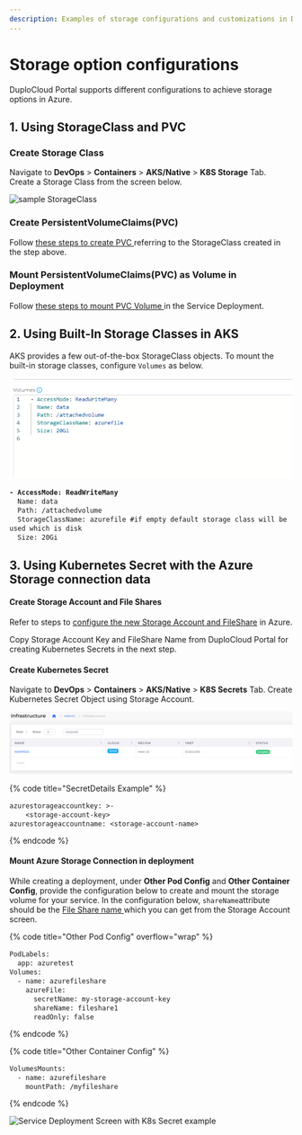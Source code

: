 ```yaml
---
description: Examples of storage configurations and customizations in DuploCloud Azure
---
```


# Storage option configurations

DuploCloud Portal supports different configurations to achieve storage options in Azure.

## 1. Using StorageClass and PVC

### Create Storage Class

Navigate to **DevOps** > **Containers** > **AKS/Native** > **K8S Storage** Tab. Create a Storage Class from the screen below.

![sample StorageClass](<../../../.gitbook/assets/image (27) (2).png>)

### Create PersistentVolumeClaims(PVC)

Follow [these steps to create PVC ](storage-options.md#create-persistentvolumeclaims-pvc)referring to the StorageClass created in the step above.

### Mount PersistentVolumeClaims(PVC) as Volume in Deployment

Follow [these steps to mount PVC Volume ](storage-options.md#mount-persistentvolumeclaims-pvc-as-volume-in-deployment)in the Service Deployment.

## 2. Using Built-In Storage Classes in AKS

AKS provides a few out-of-the-box StorageClass objects. To mount the built-in storage classes, configure `Volumes`  as below.

![Service Deployment Page](<../../../.gitbook/assets/image (2) (4) (1).png>)

<pre data-title="Volumes field"><code><strong>- AccessMode: ReadWriteMany
</strong>  Name: data
  Path: /attachedvolume
  StorageClassName: azurefile #if empty default storage class will be used which is disk
  Size: 20Gi
</code></pre>

## **3. Using Kubernetes Secret with the Azure Storage connection data**

#### **Create Storage Account and File Shares**

Refer to steps to [configure the new Storage Account and FileShare](../storage-account.md) in Azure.

Copy Storage Account Key and FileShare Name from DuploCloud Portal for creating Kubernetes Secrets in the next step.

#### **Create Kubernetes Secret**

Navigate to **DevOps** > **Containers** > **AKS/Native** > **K8S Secrets**  Tab. Create Kubernetes Secret Object using Storage Account.

![Kubernetes Storage Account Secret](<../../../.gitbook/assets/image (34).png>)

{% code title="SecretDetails Example" %}
```
azurestorageaccountkey: >-
    <storage-account-key>
azurestorageaccountname: <storage-account-name>

```
{% endcode %}

#### Mount Azure Storage Connection in deployment

While creating a deployment, under **Other Pod Config** and **Other Container Config**, provide the configuration below to create and mount the storage volume for your service. In the configuration below, `shareName`attribute should be the [File Share name ](../storage-account.md#create-and-view-file-shares)which you can get from the Storage Account screen.

{% code title="Other Pod Config" overflow="wrap" %}
```
PodLabels:
  app: azuretest
Volumes:
  - name: azurefileshare
    azureFile:
      secretName: my-storage-account-key
      shareName: fileshare1
      readOnly: false
```
{% endcode %}

{% code title="Other Container Config" %}
```
VolumesMounts:
  - name: azurefileshare
    mountPath: /myfileshare
```
{% endcode %}

![Service Deployment Screen with K8s Secret example](<../../../.gitbook/assets/image (25) (1).png>)
